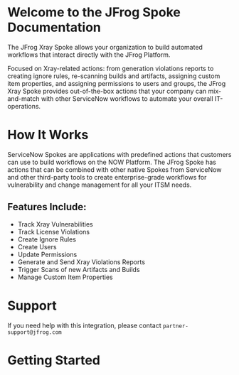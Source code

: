 # Welcome to the JFrog Spoke Documentation

The JFrog Xray Spoke allows your organization to build automated workflows that interact directly with the JFrog Platform. 

Focused on Xray-related actions: from generation violations reports to creating ignore rules, re-scanning builds and artifacts, assigning custom item properties, and assigning permissions to users and groups, the JFrog Xray Spoke provides out-of-the-box actions that your company can mix-and-match with other ServiceNow workflows to automate your overall IT-operations. 

# How It Works

ServiceNow Spokes are applications with predefined actions that customers can use to build workflows on the NOW Platform. The JFrog Spoke has actions that can be combined with other native Spokes from ServiceNow and other third-party tools to create enterprise-grade workflows for vulnerability and change management for all your ITSM needs.

## Features Include:

* Track Xray Vulnerabilities
* Track License Violations
* Create Ignore Rules
* Create Users
* Update Permissions
* Generate and Send Xray Violations Reports
* Trigger Scans of new Artifacts and Builds
* Manage Custom Item Properties

# Support

If you need help with this integration, please contact `partner-support@jfrog.com`

# Getting Started
